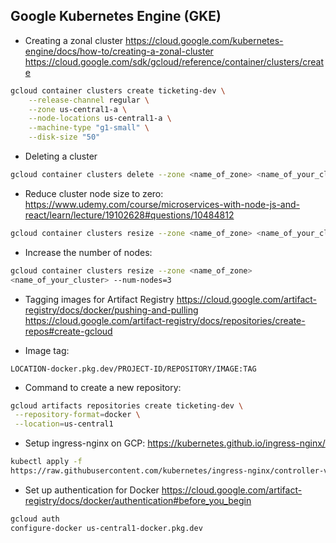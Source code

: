 ## Google Kubernetes Engine (GKE)

- Creating a zonal cluster
  https://cloud.google.com/kubernetes-engine/docs/how-to/creating-a-zonal-cluster
  https://cloud.google.com/sdk/gcloud/reference/container/clusters/create

```bash
gcloud container clusters create ticketing-dev \
    --release-channel regular \
    --zone us-central1-a \
    --node-locations us-central1-a \
    --machine-type "g1-small" \
    --disk-size "50"
```

- Deleting a cluster

```bash
gcloud container clusters delete --zone <name_of_zone> <name_of_your_cluster>
```

- Reduce cluster node size to zero:
  https://www.udemy.com/course/microservices-with-node-js-and-react/learn/lecture/19102628#questions/10484812

```bash
gcloud container clusters resize --zone <name_of_zone> <name_of_your_cluster> --num-nodes=0
```

- Increase the number of nodes:

```bash
gcloud container clusters resize --zone <name_of_zone>
<name_of_your_cluster> --num-nodes=3
```

- Tagging images for Artifact Registry
  https://cloud.google.com/artifact-registry/docs/docker/pushing-and-pulling
  https://cloud.google.com/artifact-registry/docs/repositories/create-repos#create-gcloud

- Image tag:

```code
LOCATION-docker.pkg.dev/PROJECT-ID/REPOSITORY/IMAGE:TAG
```

- Command to create a new repository:

```bash
gcloud artifacts repositories create ticketing-dev \
 --repository-format=docker \
 --location=us-central1
```

- Setup ingress-nginx on GCP: https://kubernetes.github.io/ingress-nginx/

```bash
kubectl apply -f
https://raw.githubusercontent.com/kubernetes/ingress-nginx/controller-v1.10.0/deploy/static/provider/cloud/deploy.yaml
```

- Set up authentication for Docker
  https://cloud.google.com/artifact-registry/docs/docker/authentication#before_you_begin

```bash
gcloud auth
configure-docker us-central1-docker.pkg.dev
```
